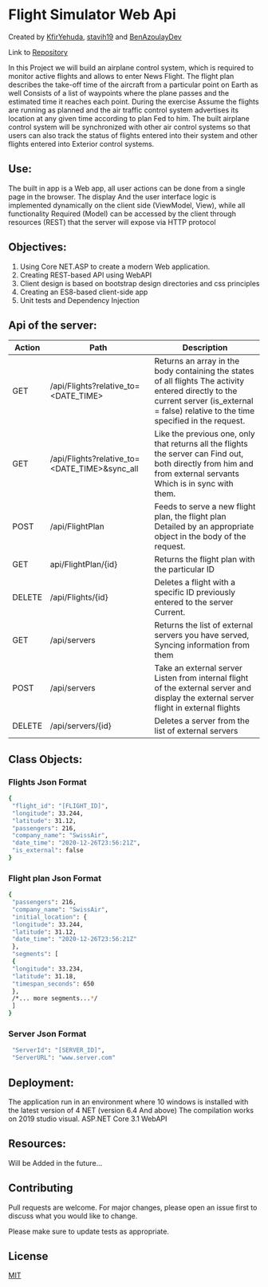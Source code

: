 # Flight Simulator Web Api

Created by [KfirYehuda](https://github.com/kfiryehuda), [stavih19](https://github.com/stavih19) and
 [BenAzoulayDev](https://github.com/benazoulaydev)

Link to [Repository](https://github.com/benazoulaydev/flightSimulatorWebApi/)

In this Project we will build an airplane control system, which is required to monitor active flights and allows to enter
News Flight. The flight plan describes the take-off time of the aircraft from a particular point on Earth as well
Consists of a list of waypoints where the plane passes and the estimated time it reaches each point. During the exercise
Assume the flights are running as planned and the air traffic control system advertises its location at any given time according to plan
Fed to him. The built airplane control system will be synchronized with other air control systems so that
users can also track the status of flights entered into their system and other flights entered into Exterior control systems.

## Use:

The built in app is a Web app, all user actions can be done from a single page in the browser. The display
And the user interface logic is  implemented dynamically on the client side (ViewModel, View), while all functionality
Required (Model) can be accessed by the client through resources (REST) that the server will expose via HTTP protocol

## Objectives:

1) Using Core NET.ASP to create a modern Web application.
2) Creating REST-based API using WebAPI
3) Client design is based on bootstrap design directories and css principles
4) Creating an ES8-based client-side app
5) Unit tests and Dependency Injection


## Api of the server:

| Action | Path | Description |
| ------ | ------ | ------ |
| GET | /api/Flights?relative_to=<DATE_TIME> | Returns an array in the body containing the states of all flights The activity entered directly to the current server (is_external = false) relative to the time specified in the request.| 
| GET | /api/Flights?relative_to=<DATE_TIME>&sync_all | Like the previous one, only that returns all the flights the server can Find out, both directly from him and from external servants Which is in sync with them.| 
| POST  | /api/FlightPlan | Feeds to serve a new flight plan, the flight plan Detailed by an appropriate object in the body of the request.| 
| GET | api/FlightPlan/{id} |  Returns the flight plan with the particular ID | 
| DELETE | /api/Flights/{id} | Deletes a flight with a specific ID previously entered to the server Current.| 
| GET | /api/servers | Returns the list of external servers you have served, Syncing information from them| 
| POST | /api/servers | Take an external server Listen from internal flight of the external server and display the external server flight in external flights| 
| DELETE | /api/servers/{id} | Deletes a server from the list of external servers| 

## Class Objects:

### Flights Json Format

```sh
{
 "flight_id": "[FLIGHT_ID]",
 "longitude": 33.244,
 "latitude": 31.12,
 "passengers": 216,
 "company_name": "SwissAir",
 "date_time": "2020-12-26T23:56:21Z",
 "is_external": false
}
```
### Flight plan Json Format

```sh
{
 "passengers": 216,
 "company_name": "SwissAir",
 "initial_location": {
 "longitude": 33.244,
 "latitude": 31.12,
 "date_time": "2020-12-26T23:56:21Z"
 },
 "segments": [
 {
 "longitude": 33.234,
 "latitude": 31.18,
 "timespan_seconds": 650
 },
 /*... more segments...*/
 ]
}
```

### Server Json Format

```sh
 "ServerId": "[SERVER_ID]",
 "ServerURL": "www.server.com"
```

## Deployment:

The application  run in an environment where 10 windows is installed with the latest version of 4 NET (version 6.4
And above) The compilation works on 2019 studio visual.
ASP.NET Core 3.1 WebAPI

## Resources:

Will be Added in the future...


## Contributing
Pull requests are welcome. For major changes, please open an issue first to discuss what you would like to change.

Please make sure to update tests as appropriate.

## License
[MIT](https://choosealicense.com/licenses/mit/)
